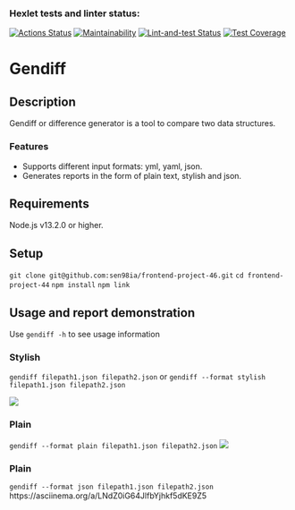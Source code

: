 ### Hexlet tests and linter status:
[![Actions Status](https://github.com/sen98ia/frontend-project-46/actions/workflows/hexlet-check.yml/badge.svg)](https://github.com/sen98ia/frontend-project-46/actions)
[![Maintainability](https://api.codeclimate.com/v1/badges/b4ea84f28b3f2f18996b/maintainability)](https://codeclimate.com/github/sen98ia/frontend-project-46/maintainability)
[![Lint-and-test Status](https://github.com/sen98ia/frontend-project-46/actions/workflows/lint-and-test.yml/badge.svg)](https://github.com/sen98ia/frontend-project-46/actions)
[![Test Coverage](https://api.codeclimate.com/v1/badges/b4ea84f28b3f2f18996b/test_coverage)](https://codeclimate.com/github/sen98ia/frontend-project-46/test_coverage)

<h1>Gendiff</h1>
<h2>Description</h2>
<p>Gendiff or difference generator is a tool to compare two data structures.</p>
<h3>Features</h3>
<ul>
<li>Supports different input formats: yml, yaml, json.</li>
<li>Generates reports in the form of plain text, stylish and json.</li>
</ul>

<h2>Requirements</h2>
<p>Node.js v13.2.0 or higher.</p>

<h2>Setup</h2>
<code>git clone git@github.com:sen98ia/frontend-project-46.git</code>
<code>cd frontend-project-44</code>
<code>npm install</code>
<code>npm link</code>

<h2>Usage and report demonstration</h2>
<p>Use <code>gendiff -h</code> to see usage information</p>
<h3>Stylish</h3>
<p><code>gendiff filepath1.json filepath2.json</code> or <code>gendiff --format stylish filepath1.json filepath2.json</code></p>
<a href="https://asciinema.org/a/sW6amtwCiF4BdRDFU9L2fQEeu" target="_blank"><img src="https://asciinema.org/a/sW6amtwCiF4BdRDFU9L2fQEeu.svg" /></a>

<h3>Plain</h3>
<code>gendiff --format plain filepath1.json filepath2.json</code>
<a href="https://asciinema.org/a/0G0Nxiu4cp6eTNvgfW3pv4TwX" target="_blank"><img src="https://asciinema.org/a/0G0Nxiu4cp6eTNvgfW3pv4TwX.svg" /></a>

<h3>Plain</h3>
<code>gendiff --format json filepath1.json filepath2.json</code>
https://asciinema.org/a/LNdZ0iG64JlfbYjhkf5dKE9Z5